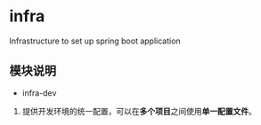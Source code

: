 # infra
Infrastructure to set up spring boot application

## 模块说明


- infra-dev

1. 提供开发环境的统一配置，可以在**多个项目**之间使用**单一配置文件**。